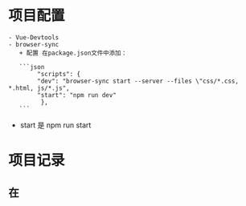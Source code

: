 
# 项目配置

    - Vue-Devtools
    - browser-sync
       + 配置 在package.json文件中添加：

       ```json
            "scripts": {
            "dev": "browser-sync start --server --files \"css/*.css, *.html, js/*.js",
            "start": "npm run dev"
             },
       ```
   - start 是 npm run start

# 项目记录

## 在 <template> 元素上使用 v-if 条件渲染分组

   - 因为 v-if 是一个指令，所以必须将它添加到一个元素上。
   - 但是如果想切换多个元素呢？
   - 此时可以把一个 <template> 元素当做不可见的包裹元素，并在上面使用 v-if。
   - 最终的渲染结果将不包含 <template> 元素。

## 按键修饰符

    [按键修饰符](https://cn.vuejs.org/v2/guide/events.html#%E6%8C%89%E9%94%AE%E4%BF%AE%E9%A5%B0%E7%AC%A6)

## 获取用户输入

   - 双向数据绑定
   - 通过参数 e : e.target.value

      + 当事件处理函数没有传参的时候，第一个参数默认就是 e,当手动传递了参数的时候，就没有办法获取默认的event事件，这个时候可以手动在调用方法的时候传递 $event ，来接收 event 对象

      + handleTodosRemove(index,$event)

   - 获取checkbox状态 e.target.checked 

## 样式控制

   - 双向数据绑定 ` v-bind:class="{ completed:item.complete }" `

## 选中联动

   [计算属性和侦听器](https://cn.vuejs.org/v2/guide/computed.html)

## 双击任务项获得编辑模式

## 按Esc取消编辑

## 删除已完成

   * 不要在 forEach 循环遍历中删除数组元素，会导致索引错乱  用for*

    ```javascript

        for(let i=0;i<this.todos.length;i++){
            if(this.todos.complete){
                this.todos.splice(i,1)
                i--
            }
    ```

